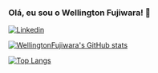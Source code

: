 ### Olá, eu sou o Wellington Fujiwara! 👋

[![Linkedin](https://img.shields.io/badge/LinkedIn-0077B5?style=for-the-badge&logo=linkedin&logoColor=white)](https://www.linkedin.com/in/wellington-xavier-alves-fujiwara-65a04018a/)

[![WellingtonFujiwara's GitHub stats](https://github-readme-stats.vercel.app/api?username=WellingtonFujiwara&show_icons=true&theme=dark)](https://github.com/WellingtonFujiwara/github-readme-stats)

[![Top Langs](https://github-readme-stats.vercel.app/api/top-langs/?username=WellingtonFujiwara)](https://github.com/WellingtonFujiwara/github-readme-stats)
